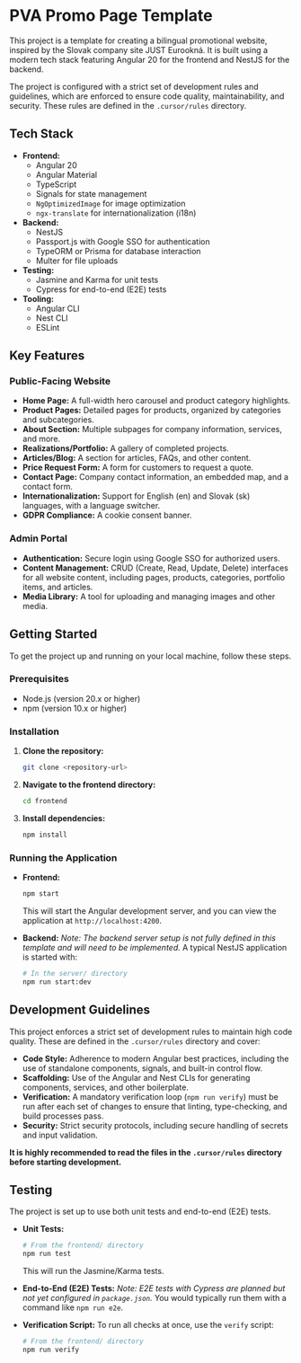 # PVA Promo Page Template

This project is a template for creating a bilingual promotional website, inspired by the Slovak company site JUST Eurookná. It is built using a modern tech stack featuring Angular 20 for the frontend and NestJS for the backend.

The project is configured with a strict set of development rules and guidelines, which are enforced to ensure code quality, maintainability, and security. These rules are defined in the `.cursor/rules` directory.

## Tech Stack

-   **Frontend:**
    -   Angular 20
    -   Angular Material
    -   TypeScript
    -   Signals for state management
    -   `NgOptimizedImage` for image optimization
    -   `ngx-translate` for internationalization (i18n)
-   **Backend:**
    -   NestJS
    -   Passport.js with Google SSO for authentication
    -   TypeORM or Prisma for database interaction
    -   Multer for file uploads
-   **Testing:**
    -   Jasmine and Karma for unit tests
    -   Cypress for end-to-end (E2E) tests
-   **Tooling:**
    -   Angular CLI
    -   Nest CLI
    *   ESLint

## Key Features

### Public-Facing Website

-   **Home Page:** A full-width hero carousel and product category highlights.
-   **Product Pages:** Detailed pages for products, organized by categories and subcategories.
-   **About Section:** Multiple subpages for company information, services, and more.
-   **Realizations/Portfolio:** A gallery of completed projects.
-   **Articles/Blog:** A section for articles, FAQs, and other content.
-   **Price Request Form:** A form for customers to request a quote.
-   **Contact Page:** Company contact information, an embedded map, and a contact form.
-   **Internationalization:** Support for English (en) and Slovak (sk) languages, with a language switcher.
-   **GDPR Compliance:** A cookie consent banner.

### Admin Portal

-   **Authentication:** Secure login using Google SSO for authorized users.
-   **Content Management:** CRUD (Create, Read, Update, Delete) interfaces for all website content, including pages, products, categories, portfolio items, and articles.
-   **Media Library:** A tool for uploading and managing images and other media.

## Getting Started

To get the project up and running on your local machine, follow these steps.

### Prerequisites

-   Node.js (version 20.x or higher)
-   npm (version 10.x or higher)

### Installation

1.  **Clone the repository:**
    ```bash
    git clone <repository-url>
    ```
2.  **Navigate to the frontend directory:**
    ```bash
    cd frontend
    ```
3.  **Install dependencies:**
    ```bash
    npm install
    ```

### Running the Application

-   **Frontend:**
    ```bash
    npm start
    ```
    This will start the Angular development server, and you can view the application at `http://localhost:4200`.

-   **Backend:**
    *Note: The backend server setup is not fully defined in this template and will need to be implemented.*
    A typical NestJS application is started with:
    ```bash
    # In the server/ directory
    npm run start:dev
    ```

## Development Guidelines

This project enforces a strict set of development rules to maintain high code quality. These are defined in the `.cursor/rules` directory and cover:

-   **Code Style:** Adherence to modern Angular best practices, including the use of standalone components, signals, and built-in control flow.
-   **Scaffolding:** Use of the Angular and Nest CLIs for generating components, services, and other boilerplate.
-   **Verification:** A mandatory verification loop (`npm run verify`) must be run after each set of changes to ensure that linting, type-checking, and build processes pass.
-   **Security:** Strict security protocols, including secure handling of secrets and input validation.

**It is highly recommended to read the files in the `.cursor/rules` directory before starting development.**

## Testing

The project is set up to use both unit tests and end-to-end (E2E) tests.

-   **Unit Tests:**
    ```bash
    # From the frontend/ directory
    npm run test
    ```
    This will run the Jasmine/Karma tests.

-   **End-to-End (E2E) Tests:**
    *Note: E2E tests with Cypress are planned but not yet configured in `package.json`.* You would typically run them with a command like `npm run e2e`.

-   **Verification Script:**
    To run all checks at once, use the `verify` script:
    ```bash
    # From the frontend/ directory
    npm run verify
    ```

